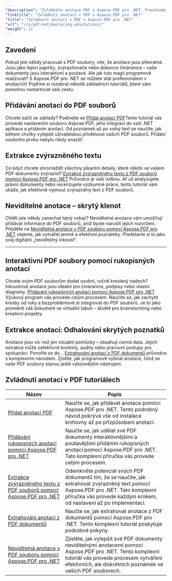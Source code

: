 ```yaml
---
"description": "Zvládněte anotace PDF s Aspose.PDF pro .NET. Prozkoumejte podrobné návody na přidávání, úpravy a extrahování anotací, abyste PDF soubory učinili interaktivnějšími."
"linktitle": "Zvládnutí anotací v PDF s Aspose.PDF pro .NET"
"title": "Zvládnutí anotací v PDF s Aspose.PDF pro .NET"
"url": "/cs/pdf/net/mastering-annotations/"
"weight": 12
---
```


## Zavedení

Pokud jste někdy pracovali s PDF soubory, víte, že anotace jsou převratné. Jsou jako lepicí papírky, zvýrazňovače nebo dokonce čmáranice – vaše dokumenty jsou interaktivní a poutavé. Ale jak tuto magii programově realizovat? S Aspose.PDF pro .NET se můžete stát profesionálem v anotacích! Pojďme si rozebrat několik základních tutoriálů, které vám pomohou nastartovat vaši cestu.

## Přidávání anotací do PDF souborů  

Chcete začít se základy? Podívejte se [Přidat anotaci PDF](./adding-pdf-annotation/)Tento tutoriál vás provede nastavením souboru Aspose.PDF, jeho integrací do vaší .NET aplikace a přidáním anotací. Od poznámek až po volný text se naučíte, jak během chvilky vylepšit uživatelskou přívětivost vašich PDF souborů. Přidání osobního prvku nebylo nikdy snazší!  


## Extrakce zvýrazněného textu  

Co když chcete shromáždit všechny pikantní detaily, které někdo ve vašem PDF dokumentu zvýraznil? [Extrakce zvýrazněného textu z PDF souborů pomocí Aspose.PDF pro .NET](./extract-highlighted-text-from-pdf/) Průvodce je vaší volbou. Ať už analyzujete právní dokumenty nebo recenzujete výzkumné práce, tento tutoriál vám ukáže, jak efektivně vyjmout zvýrazněný text z PDF souborů.  

## Neviditelné anotace – skrytý klenot  

Chtěli jste někdy zanechat tajný vzkaz? Neviditelné anotace vám umožňují přidávat informace do PDF souborů, aniž byste narušili jejich rozvržení. Přejděte na [Neviditelná anotace v PDF souboru pomocí Aspose.PDF pro .NET](./invisible-annotation-in-pdf-file/) objevte, jak vytvářet jemné a efektivní poznámky. Představte si to jako svůj digitální „neviditelný inkoust“.  

---

## Interaktivní PDF soubory pomocí rukopisných anotací  

Chcete svým PDF souborům dodat osobní, ručně kreslený nádech? Inkoustové anotace jsou ideální pro čmáranice, podpisy nebo vlastní diagramy. [Přidávání rukopisných anotací pomocí Aspose.PDF pro .NET](./adding-ink-annotations/) Výukový program vás provede celým procesem. Naučíte se, jak zachytit kresby od ruky a bezproblémově je integrovat do PDF souborů. Je to jako proměnit váš dokument ve virtuální tabuli – skvělé pro brainstorming nebo kreativní projekty.  

## Extrakce anotací: Odhalování skrytých poznatků  

Anotace jsou víc než jen vizuální pomůcky – obsahují cenná data. Jejich extrakce může zefektivnit kontroly, audity nebo pracovní postupy pro spolupráci. Ponořte se do… [Extrahování anotací z PDF dokumentů](./extract-annotations-from-pdf/) průvodce s komplexním návodem. Zjistíte, jak programově vybírat anotace, čímž se vaše PDF soubory stanou ještě výkonnějším nástrojem.  

## Zvládnutí anotací v PDF tutoriálech
| Název | Popis |
| --- | --- | 
| [Přidat anotaci PDF](./adding-pdf-annotation/) | Naučte se, jak přidávat anotace pomocí Aspose.PDF pro .NET. Tento podrobný návod pokrývá vše od instalace knihovny až po přizpůsobení anotací. |  
| [Přidávání rukopisných anotací pomocí Aspose.PDF pro .NET](./adding-ink-annotations/) | Naučte se, jak udělat své PDF dokumenty interaktivnějšími a poutavějšími přidáním rukopisných anotací pomocí Aspose.PDF pro .NET. Tato komplexní příručka vás provede celým procesem. |    
| [Extrakce zvýrazněného textu z PDF souborů pomocí Aspose.PDF pro .NET](./extract-highlighted-text-from-pdf/) | Odemkněte potenciál svých PDF dokumentů tím, že se naučíte, jak extrahovat zvýrazněný text pomocí Aspose.PDF pro .NET. Tato komplexní příručka vás provede každým krokem, od nastavení až po implementaci. |  
| [Extrahování anotací z PDF dokumentů](./extract-annotations-from-pdf/) | Naučte se, jak extrahovat anotace z PDF dokumentů pomocí Aspose.PDF pro .NET. Tento komplexní tutoriál poskytuje podrobné pokyny. |    
| [Neviditelná anotace v PDF souboru pomocí Aspose.PDF pro .NET](./invisible-annotation-in-pdf-file/) | Zjistěte, jak vylepšit své PDF dokumenty neviditelnými anotacemi pomocí Aspose.PDF pro .NET. Tento komplexní tutoriál vás provede procesem vytváření efektivních, ale diskrétních poznámek ve vašich PDF souborech. |